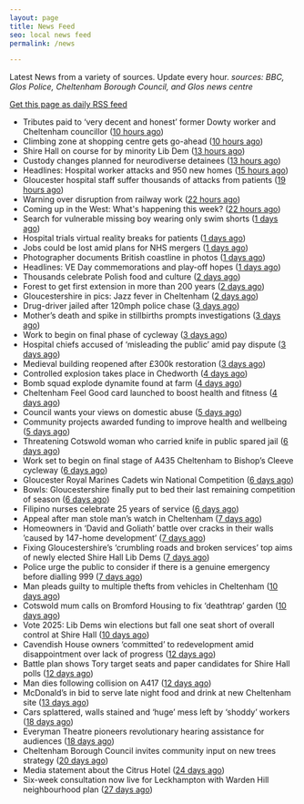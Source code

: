 ```yaml
---
layout: page
title: News Feed
seo: local news feed
permalink: /news

---
```


Latest News from a variety of sources. Update every hour.
_sources: BBC, Glos Police, Cheltenham Borough Council, and Glos news centre_

[Get this page as daily RSS feed](/daily.rss)

<!-- news_marker starts -->
- Tributes paid to ‘very decent and honest’ former Dowty worker and Cheltenham councillor ([10 hours ago](https://gloucesternewscentre.co.uk/tributes-paid-to-very-decent-and-honest-former-dowty-worker-and-cheltenham-councillor/))
- Climbing zone at shopping centre gets go-ahead ([10 hours ago](https://www.bbc.com/news/articles/cn5ywq6ng4yo))
- Shire Hall on course for by minority Lib Dem ([13 hours ago](https://gloucesternewscentre.co.uk/shire-hall-on-course-for-by-minority-lib-dem/))
- Custody changes planned for neurodiverse detainees ([13 hours ago](https://www.bbc.com/news/articles/cly3905l147o))
- Headlines: Hospital worker attacks and 950 new homes ([15 hours ago](https://www.bbc.com/news/articles/c7714z0nv3go))
- Gloucester hospital staff suffer thousands of attacks from patients ([19 hours ago](https://gloucesternewscentre.co.uk/gloucester-hospital-staff-suffer-thousands-of-attacks-from-patients/))
- Warning over disruption from railway work ([22 hours ago](https://www.bbc.com/news/articles/cy8n4d0kxjro))
- Coming up in the West: What's happening this week? ([22 hours ago](https://www.bbc.com/news/articles/c0j7p401x7eo))
- Search for vulnerable missing boy wearing only swim shorts ([1 days ago](https://www.bbc.com/news/articles/ced20dq64yno))
- Hospital trials virtual reality breaks for patients ([1 days ago](https://www.bbc.com/news/articles/c98py6k423xo))
- Jobs could be lost amid plans for NHS mergers ([1 days ago](https://www.bbc.com/news/articles/cq54e3ned40o))
- Photographer documents British coastline in photos ([1 days ago](https://www.bbc.com/news/articles/cewdlqzxello))
- Headlines: VE Day commemorations and play-off hopes ([1 days ago](https://www.bbc.com/news/articles/c8070x0r38jo))
- Thousands celebrate Polish food and culture ([2 days ago](https://www.bbc.com/news/articles/c861904v5ego))
- Forest to get first extension in more than 200 years ([2 days ago](https://www.bbc.com/news/articles/cx2w2d1ww0yo))
- Gloucestershire in pics: Jazz fever in Cheltenham ([2 days ago](https://www.bbc.com/news/articles/cql23676qlgo))
- Drug-driver jailed after 120mph police chase ([3 days ago](https://www.bbc.com/news/articles/c8jgl2gdj3jo))
- Mother’s death and spike in stillbirths prompts investigations ([3 days ago](https://gloucesternewscentre.co.uk/mothers-death-and-spike-in-stillbirths-prompts-investigations/))
- Work to begin on final phase of cycleway ([3 days ago](https://www.bbc.com/news/articles/cjwq3242dego))
- Hospital chiefs accused of ‘misleading the public’ amid pay dispute ([3 days ago](https://gloucesternewscentre.co.uk/hospital-chiefs-accused-of-misleading-the-public-amid-pay-dispute/))
- Medieval building reopened after £300k restoration ([3 days ago](https://www.bbc.com/news/articles/cwy6y3d1xz0o))
- Controlled explosion takes place in Chedworth ([4 days ago](https://gloucesternewscentre.co.uk/controlled-explosion-takes-place-in-chedworth/))
- Bomb squad explode dynamite found at farm ([4 days ago](https://www.bbc.com/news/articles/c0k34gzdmxko))
- Cheltenham Feel Good card launched to boost health and fitness ([4 days ago](https://www.cheltenham.gov.uk/news/article/3007/cheltenham_feel_good_card_launched_to_boost_health_and_fitness))
- Council wants your views on domestic abuse ([5 days ago](https://gloucesternewscentre.co.uk/council-wants-your-views-on-domestic-abuse/))
- Community projects awarded funding to improve health and wellbeing ([5 days ago](https://www.cheltenham.gov.uk/news/article/3006/community_projects_awarded_funding_to_improve_health_and_wellbeing))
- Threatening Cotswold woman who carried knife in public spared jail ([6 days ago](https://gloucesternewscentre.co.uk/threatening-cotswold-woman-who-carried-knife-in-public-spared-jail/))
- Work set to begin on final stage of A435 Cheltenham to Bishop’s Cleeve cycleway ([6 days ago](https://gloucesternewscentre.co.uk/work-set-to-begin-on-final-stage-of-a435-cheltenham-to-bishops-cleeve-cycleway/))
- Gloucester Royal Marines Cadets win National Competition ([6 days ago](https://gloucesternewscentre.co.uk/gloucester-royal-marines-cadets-win-national-competition/))
- Bowls: Gloucestershire finally put to bed their last remaining competition of season ([6 days ago](https://gloucesternewscentre.co.uk/bowls-gloucestershire-finally-put-to-bed-their-last-remaining-competition-of-season/))
- Filipino nurses celebrate 25 years of service ([6 days ago](https://gloucesternewscentre.co.uk/filipino-nurses-celebrate-25-years-of-service/))
- Appeal after man stole man’s watch in Cheltenham ([7 days ago](https://gloucesternewscentre.co.uk/appeal-after-man-stole-mans-watch-in-cheltenham/))
- Homeowners in ‘David and Goliath’ battle over cracks in their walls ’caused by 147-home development’ ([7 days ago](https://gloucesternewscentre.co.uk/homeowners-in-david-and-goliath-battle-over-cracks-in-their-walls-caused-by-147-home-development/))
- Fixing Gloucestershire’s ‘crumbling roads and broken services’ top aims of newly elected Shire Hall Lib Dems ([7 days ago](https://gloucesternewscentre.co.uk/fixing-gloucestershires-crumbling-roads-and-broken-services-top-aims-of-newly-elected-shire-hall-lib-dems/))
- Police urge the public to consider if there is a genuine emergency before dialling 999 ([7 days ago](https://gloucesternewscentre.co.uk/police-urge-the-public-to-consider-if-there-is-a-genuine-emergency-before-dialling-999/))
- Man pleads guilty to multiple thefts from vehicles in Cheltenham ([10 days ago](https://gloucesternewscentre.co.uk/man-pleads-guilty-to-multiple-thefts-from-vehicles-in-cheltenham/))
- Cotswold mum calls on Bromford Housing to fix ‘deathtrap’ garden ([10 days ago](https://gloucesternewscentre.co.uk/cotswold-mum-calls-on-bromford-housing-to-fix-deathtrap-garden/))
- Vote 2025: Lib Dems win elections but fall one seat short of overall control at Shire Hall ([10 days ago](https://gloucesternewscentre.co.uk/vote-2025-lib-dems-win-elections-but-fall-one-seat-short-of-overall-control-at-shire-hall/))
- Cavendish House owners ‘committed’ to redevelopment amid disappointment over lack of progress ([12 days ago](https://gloucesternewscentre.co.uk/cavendish-house-owners-committed-to-redevelopment-amid-disappointment-over-lack-of-progress/))
- Battle plan shows Tory target seats and paper candidates for Shire Hall polls ([12 days ago](https://gloucesternewscentre.co.uk/battle-plan-shows-tory-target-seats-and-paper-candidates-for-shire-hall-polls/))
- Man dies following collision on A417 ([12 days ago](https://gloucesternewscentre.co.uk/man-dies-following-collision-on-a417/))
- McDonald’s in bid to serve late night food and drink at new Cheltenham site ([13 days ago](https://gloucesternewscentre.co.uk/mcdonalds-in-bid-to-serve-late-night-food-and-drink-at-new-cheltenham-site/))
- Cars splattered, walls stained and ‘huge’ mess left by ‘shoddy’ workers ([18 days ago](https://gloucesternewscentre.co.uk/cars-splattered-walls-stained-and-huge-mess-left-by-shoddy-workers/))
- Everyman Theatre pioneers revolutionary hearing assistance for audiences ([18 days ago](https://gloucesternewscentre.co.uk/everyman-theatre-pioneers-revolutionary-hearing-assistance-for-audiences/))
- Cheltenham Borough Council invites community input on new trees strategy ([20 days ago](https://www.cheltenham.gov.uk/news/article/3005/cheltenham_borough_council_invites_community_input_on_new_trees_strategy))
- Media statement about the Citrus Hotel ([24 days ago](https://www.cheltenham.gov.uk/news/article/3004/media_statement_about_the_citrus_hotel))
- Six-week consultation now live for Leckhampton with Warden Hill neighbourhood plan ([27 days ago](https://www.cheltenham.gov.uk/news/article/3003/six-week_consultation_now_live_for_leckhampton_with_warden_hill_neighbourhood_plan))

<!-- news_marker ends -->
